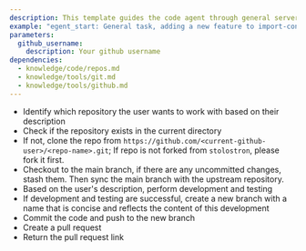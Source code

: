 ```yaml
---
description: This template guides the code agent through general server foundation development tasks. While the user specifies most steps, this template ensures adherence to standard procedures, like submitting pull requests to the appropriate upstream repository.
example: "egent_start: General task, adding a new feature to import-controller"
parameters:
  github_username:
    description: Your github username
dependencies:
  - knowledge/code/repos.md
  - knowledge/tools/git.md
  - knowledge/tools/github.md
---
```


- Identify which repository the user wants to work with based on their description
- Check if the repository exists in the current directory
- If not, clone the repo from `https://github.com/<current-github-user>/<repo-name>.git`; If repo is not forked from `stolostron`, please fork it first.
- Checkout to the main branch, if there are any uncommitted changes, stash them. Then sync the main branch with the upstream repository.
- Based on the user's description, perform development and testing
- If development and testing are successful, create a new branch with a name that is concise and reflects the content of this development
- Commit the code and push to the new branch
- Create a pull request
- Return the pull request link
